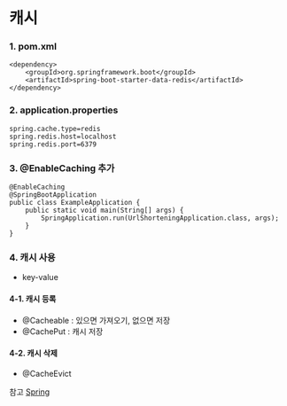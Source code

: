 ﻿# 캐시

### 1. pom.xml
```
<dependency>
	<groupId>org.springframework.boot</groupId>
	<artifactId>spring-boot-starter-data-redis</artifactId>
</dependency>
```

### 2. application.properties
```
spring.cache.type=redis
spring.redis.host=localhost
spring.redis.port=6379
```

### 3. @EnableCaching 추가
```
@EnableCaching
@SpringBootApplication
public class ExampleApplication {
	public static void main(String[] args) {
		SpringApplication.run(UrlShorteningApplication.class, args);
	}
}
```

### 4. 캐시 사용
- key-value
#### 4-1. 캐시 등록
- @Cacheable : 있으면 가져오기, 없으면 저장
- @CachePut : 캐시 저장

#### 4-2. 캐시 삭제
- @CacheEvict



참고
[Spring](https://docs.spring.io/spring/docs/current/spring-framework-reference/integration.html#cache)